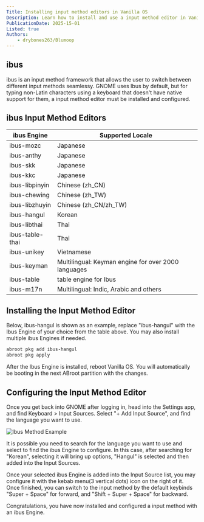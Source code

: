```yaml
---
Title: Installing input method editors in Vanilla OS
Description: Learn how to install and use a input method editor in Vanilla OS using ibus.
PublicationDate: 2025-15-01
Listed: true
Authors:
    - drybones263/Blumoop
---
```


## ibus

ibus is an input method framework that allows the user to switch between different input methods seamlessy. GNOME uses Ibus by default, but for typing non-Latin characters using a keyboard that doesn't have native support for them, a input method editor must be installed and configured.

## ibus Input Method Editors

| ibus Engine             | Supported Locale                                     |
| ------------------------| -----------------------------------------------------|              
| ibus-mozc               | Japanese                                             |
| ibus-anthy              | Japanese                                             |
| ibus-skk                | Japanese                                             |
| ibus-kkc                | Japanese                                             |
| ibus-libpinyin          | Chinese (zh_CN)                                      |
| ibus-chewing            | Chinese (zh_TW)                                      |
| ibus-libzhuyin          | Chinese (zh_CN/zh_TW)                                |
| ibus-hangul             | Korean                                               |
| ibus-libthai            | Thai                                                 |
| ibus-table-thai         | Thai                                                 |
| ibus-unikey             | Vietnamese                                           |
| ibus-keyman             | Multilingual: Keyman engine for over 2000 languages  |
| ibus-table              | table engine for Ibus                                |
| ibus-m17n               | Multilingual: Indic, Arabic and others               |

## Installing the Input Method Editor

Below, ibus-hangul is shown as an example, replace "ibus-hangul" with the Ibus Engine of your choice from the table above. You may also install multiple ibus Engines if needed.

```bash
abroot pkg add ibus-hangul
abroot pkg apply
```

After the Ibus Engine is installed, reboot Vanilla OS. You will automatically be booting in the next ABroot partition with the changes.

## Configuring the Input Method Editor

Once you get back into GNOME after logging in, head into the Settings app, and find Keyboard > Input Sources. 
Select "+ Add Input Source", and find the language you want to use. 

![Ibus Method Example](https://raw.githubusercontent.com/VanillaOS/handbook/main/assets/uploads/Miscellaneous/gnome-settings-input-method.webp)

It is possible you need to search for the language you want to use and select to find the ibus Engine to configure. In this case, after searching for "Korean", selecting it will bring up options,
"Hangul" is selected and then added into the Input Sources.

Once your selected ibus Engine is added into the Input Source list, you may configure it with the kebab menu(3 vertical dots) icon on the right of it. Once finished, you can switch to the input method
by the default keybinds "Super + Space" for forward, and "Shift + Super + Space" for backward. 

Congratulations, you have now installed and configured a input method with an ibus Engine.

